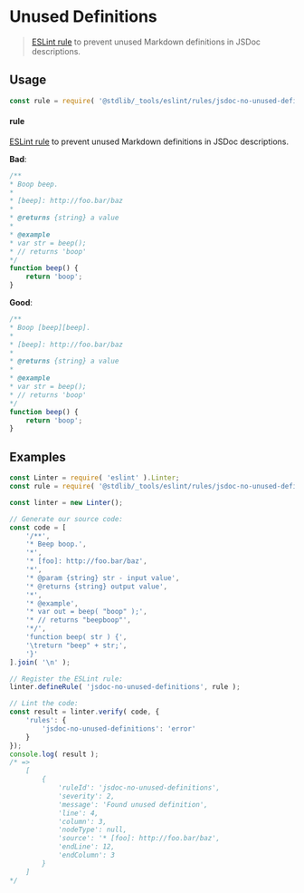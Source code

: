 <!--

@license Apache-2.0

Copyright (c) 2018 The Stdlib Authors.

Licensed under the Apache License, Version 2.0 (the "License");
you may not use this file except in compliance with the License.
You may obtain a copy of the License at

   http://www.apache.org/licenses/LICENSE-2.0

Unless required by applicable law or agreed to in writing, software
distributed under the License is distributed on an "AS IS" BASIS,
WITHOUT WARRANTIES OR CONDITIONS OF ANY KIND, either express or implied.
See the License for the specific language governing permissions and
limitations under the License.

-->

# Unused Definitions

> [ESLint rule][eslint-rules] to prevent unused Markdown definitions in JSDoc descriptions.

<section class="intro">

</section>

<!-- /.intro -->

<section class="usage">

## Usage

```javascript
const rule = require( '@stdlib/_tools/eslint/rules/jsdoc-no-unused-definitions' );
```

#### rule

[ESLint rule][eslint-rules] to prevent unused Markdown definitions in JSDoc descriptions.

**Bad**:

<!-- eslint-disable stdlib/jsdoc-no-unused-definitions, stdlib/jsdoc-markdown-remark -->

```javascript
/**
* Boop beep.
*
* [beep]: http://foo.bar/baz
*
* @returns {string} a value
*
* @example
* var str = beep();
* // returns 'boop'
*/
function beep() {
    return 'boop';
}
```

**Good**:

```javascript
/**
* Boop [beep][beep].
*
* [beep]: http://foo.bar/baz
*
* @returns {string} a value
*
* @example
* var str = beep();
* // returns 'boop'
*/
function beep() {
    return 'boop';
}
```

</section>

<!-- /.usage -->

<section class="examples">

## Examples

<!-- eslint no-undef: "error" -->

```javascript
const Linter = require( 'eslint' ).Linter;
const rule = require( '@stdlib/_tools/eslint/rules/jsdoc-no-unused-definitions' );

const linter = new Linter();

// Generate our source code:
const code = [
    '/**',
    '* Beep boop.',
    '*',
    '* [foo]: http://foo.bar/baz',
    '*',
    '* @param {string} str - input value',
    '* @returns {string} output value',
    '*',
    '* @example',
    '* var out = beep( "boop" );',
    '* // returns "beepboop"',
    '*/',
    'function beep( str ) {',
    '\treturn "beep" + str;',
    '}'
].join( '\n' );

// Register the ESLint rule:
linter.defineRule( 'jsdoc-no-unused-definitions', rule );

// Lint the code:
const result = linter.verify( code, {
    'rules': {
        'jsdoc-no-unused-definitions': 'error'
    }
});
console.log( result );
/* =>
    [
        {
            'ruleId': 'jsdoc-no-unused-definitions',
            'severity': 2,
            'message': 'Found unused definition',
            'line': 4,
            'column': 3,
            'nodeType': null,
            'source': '* [foo]: http://foo.bar/baz',
            'endLine': 12,
            'endColumn': 3
        }
    ]
*/
```

</section>

<!-- /.examples -->

<!-- Section for related `stdlib` packages. Do not manually edit this section, as it is automatically populated. -->

<section class="related">

</section>

<!-- /.related -->

<!-- Section for all links. Make sure to keep an empty line after the `section` element and another before the `/section` close. -->

<section class="links">

[eslint-rules]: https://eslint.org/docs/developer-guide/working-with-rules

</section>

<!-- /.links -->
